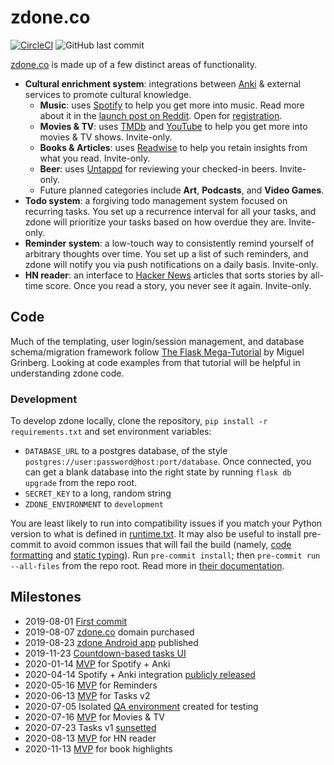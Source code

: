 # zdone.co
[![CircleCI](https://circleci.com/gh/z1lc/zdone/tree/master.svg?style=shield)](https://circleci.com/gh/z1lc/zdone/tree/master)
![GitHub last commit](https://img.shields.io/github/last-commit/z1lc/zdone)

[zdone.co](https://www.zdone.co/) is made up of a few distinct areas of functionality.
 * **Cultural enrichment system**: integrations between [Anki](https://apps.ankiweb.net/) & external services to promote cultural knowledge.
   * **Music**: uses [Spotify](https://www.spotify.com/) to help you get more into music. Read more about it in the [launch post on Reddit](https://www.reddit.com/r/Anki/comments/g0zgyc/spotify_anki_learn_to_recognize_songs_by_your/). Open for [registration](https://www.zdone.co/register).
   * **Movies & TV**: uses [TMDb](https://www.themoviedb.org/) and [YouTube](https://www.youtube.com/) to help you get more into movies & TV shows. Invite-only.
   * **Books & Articles**: uses [Readwise](https://readwise.io/) to help you retain insights from what you read. Invite-only.
   * **Beer**: uses [Untappd](https://untappd.com/) for reviewing your checked-in beers. Invite-only.
   * Future planned categories include **Art**, **Podcasts**, and **Video Games**.
 * **Todo system**: a forgiving todo management system focused on recurring tasks. You set up a recurrence interval for all your tasks, and zdone will prioritize your tasks based on how overdue they are. Invite-only.
 * **Reminder system**: a low-touch way to consistently remind yourself of arbitrary thoughts over time. You set up a list of such reminders, and zdone will notify you via push notifications on a daily basis. Invite-only.
 * **HN reader**: an interface to [Hacker News](https://news.ycombinator.com/) articles that sorts stories by all-time score. Once you read a story, you never see it again. Invite-only.

## Code
Much of the templating, user login/session management, and database schema/migration framework follow [The Flask Mega-Tutorial](https://blog.miguelgrinberg.com/post/the-flask-mega-tutorial-part-i-hello-world) by Miguel Grinberg. Looking at code examples from that tutorial will be helpful in understanding zdone code.

### Development
To develop zdone locally, clone the repository, `pip install -r requirements.txt` and set environment variables:
 * `DATABASE_URL` to a postgres database, of the style `postgres://user:password@host:port/database`. Once connected, you can get a blank database into the right state by running `flask db upgrade` from the repo root.
 * `SECRET_KEY` to a long, random string
 * `ZDONE_ENVIRONMENT` to `development`

You are least likely to run into compatibility issues if you match your Python version to what is defined in [runtime.txt](runtime.txt). It may also be useful to install pre-commit to avoid common issues that will fail the build (namely, [code formatting](https://black.readthedocs.io/en/stable/) and [static typing](https://mypy.readthedocs.io/en/stable/)). Run `pre-commit install`; then `pre-commit run --all-files` from the repo root. Read more in [their documentation](https://pre-commit.com/).


## Milestones
 * 2019-08-01 [First commit](https://github.com/z1lc/zdone/commit/9f13a15ef013a073b1d2af17abefa08727f73aac)
 * 2019-08-07 [zdone.co](https://www.zdone.co) domain purchased
 * 2019-08-23 [zdone Android app](https://play.google.com/store/apps/details?id=com.cronus.zdone) published
 * 2019-11-23 [Countdown-based tasks UI](https://github.com/z1lc/zdone/commit/01fac561a8405cd2e19080a41c603843a21332fc)
 * 2020-01-14 [MVP](https://github.com/z1lc/zdone/commit/abb8b001be6bcabc156cff96a505d1a4d6f94ecd) for Spotify + Anki
 * 2020-04-14 Spotify + Anki integration [publicly released](https://www.reddit.com/r/Anki/comments/g0zgyc/spotify_anki_learn_to_recognize_songs_by_your/)
 * 2020-05-16 [MVP](https://github.com/z1lc/zdone/commit/2399fe0a2db63664fd22e413f127adb9629a7f1d) for Reminders
 * 2020-06-13 [MVP](https://github.com/z1lc/zdone/commit/278d2f7e5a4611c3547affcaaa428f4cc7df9a12) for Tasks v2
 * 2020-07-05 Isolated [QA environment](https://zdone-qa.herokuapp.com) created for testing
 * 2020-07-16 [MVP](https://github.com/z1lc/zdone/commit/1a728255fd34a1d1e47c8ee822219be0c3538eee) for Movies & TV
 * 2020-07-23 Tasks v1 [sunsetted](https://github.com/z1lc/zdone/pull/37)
 * 2020-08-13 [MVP](https://github.com/z1lc/zdone/commit/6221269634b5ec28f75afdeb7bf23a6c9db9881d) for HN reader
 * 2020-11-13 [MVP](https://github.com/z1lc/zdone/pull/102) for book highlights
